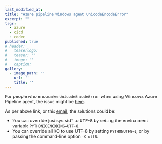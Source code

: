 ```yaml
---
last_modified_at:
title: "Azure pipeline Windows agent UnicodeEncodeError"
excerpt: ""
tags:
  - azure
  - cicd
  - codec
published: true
# header:
#   teaserlogo:
#   teaser: ''
#   image: ''
#   caption:
gallery:
  - image_path: ''
    url: ''
    title: ''
---
```


For people who encounter `UnicodeEncodeError` when using Windows Azure Pipeline agent, the issue might be [here](https://github.com/PrefectHQ/prefect/issues/5754#issuecomment-1312774275).

As per above link, or this [email](https://mail.python.org/pipermail/python-list/2022-November/908164.html), the solutions could be:

* You can override just sys.std* to UTF-8 by setting
the environment variable `PYTHONIOENCODING=UTF-8`.
* You can override all I/O to use UTF-8 by setting `PYTHONUTF8=1`, or by passing the
command-line option `-X utf8`.
